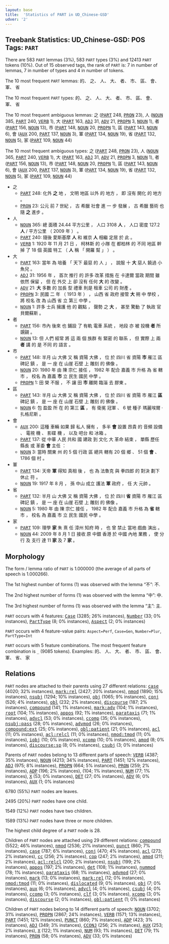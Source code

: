 ```yaml
---
layout: base
title:  'Statistics of PART in UD_Chinese-GSD'
udver: '2'
---
```


## Treebank Statistics: UD_Chinese-GSD: POS Tags: `PART`

There are 583 `PART` lemmas (3%), 583 `PART` types (3%) and 12413 `PART` tokens (10%).
Out of 15 observed tags, the rank of `PART` is: 7 in number of lemmas, 7 in number of types and 4 in number of tokens.

The 10 most frequent `PART` lemmas: 的、 之、 人、 大、 者、 市、 區、 會、 軍、 省

The 10 most frequent `PART` types:  的、 之、 人、 大、 者、 市、 區、 會、 軍、 省

The 10 most frequent ambiguous lemmas: 之 (<tt><a href="zh_gsd-pos-PART.html">PART</a></tt> 248, <tt><a href="zh_gsd-pos-PRON.html">PRON</a></tt> 23), 人 (<tt><a href="zh_gsd-pos-NOUN.html">NOUN</a></tt> 385, <tt><a href="zh_gsd-pos-PART.html">PART</a></tt> 240, <tt><a href="zh_gsd-pos-VERB.html">VERB</a></tt> 1), 大 (<tt><a href="zh_gsd-pos-PART.html">PART</a></tt> 163, <tt><a href="zh_gsd-pos-ADJ.html">ADJ</a></tt> 31, <tt><a href="zh_gsd-pos-ADV.html">ADV</a></tt> 21, <tt><a href="zh_gsd-pos-PROPN.html">PROPN</a></tt> 3, <tt><a href="zh_gsd-pos-NOUN.html">NOUN</a></tt> 1), 者 (<tt><a href="zh_gsd-pos-PART.html">PART</a></tt> 156, <tt><a href="zh_gsd-pos-NOUN.html">NOUN</a></tt> 13), 市 (<tt><a href="zh_gsd-pos-PART.html">PART</a></tt> 148, <tt><a href="zh_gsd-pos-NOUN.html">NOUN</a></tt> 20, <tt><a href="zh_gsd-pos-PROPN.html">PROPN</a></tt> 1), 區 (<tt><a href="zh_gsd-pos-PART.html">PART</a></tt> 143, <tt><a href="zh_gsd-pos-NOUN.html">NOUN</a></tt> 6), 會 (<tt><a href="zh_gsd-pos-AUX.html">AUX</a></tt> 200, <tt><a href="zh_gsd-pos-PART.html">PART</a></tt> 137, <tt><a href="zh_gsd-pos-NOUN.html">NOUN</a></tt> 3), 軍 (<tt><a href="zh_gsd-pos-PART.html">PART</a></tt> 134, <tt><a href="zh_gsd-pos-NOUN.html">NOUN</a></tt> 19), 省 (<tt><a href="zh_gsd-pos-PART.html">PART</a></tt> 132, <tt><a href="zh_gsd-pos-NOUN.html">NOUN</a></tt> 5), 家 (<tt><a href="zh_gsd-pos-PART.html">PART</a></tt> 109, <tt><a href="zh_gsd-pos-NOUN.html">NOUN</a></tt> 44)

The 10 most frequent ambiguous types:  之 (<tt><a href="zh_gsd-pos-PART.html">PART</a></tt> 248, <tt><a href="zh_gsd-pos-PRON.html">PRON</a></tt> 23), 人 (<tt><a href="zh_gsd-pos-NOUN.html">NOUN</a></tt> 365, <tt><a href="zh_gsd-pos-PART.html">PART</a></tt> 240, <tt><a href="zh_gsd-pos-VERB.html">VERB</a></tt> 1), 大 (<tt><a href="zh_gsd-pos-PART.html">PART</a></tt> 163, <tt><a href="zh_gsd-pos-ADJ.html">ADJ</a></tt> 31, <tt><a href="zh_gsd-pos-ADV.html">ADV</a></tt> 21, <tt><a href="zh_gsd-pos-PROPN.html">PROPN</a></tt> 3, <tt><a href="zh_gsd-pos-NOUN.html">NOUN</a></tt> 1), 者 (<tt><a href="zh_gsd-pos-PART.html">PART</a></tt> 156, <tt><a href="zh_gsd-pos-NOUN.html">NOUN</a></tt> 13), 市 (<tt><a href="zh_gsd-pos-PART.html">PART</a></tt> 148, <tt><a href="zh_gsd-pos-NOUN.html">NOUN</a></tt> 20, <tt><a href="zh_gsd-pos-PROPN.html">PROPN</a></tt> 1), 區 (<tt><a href="zh_gsd-pos-PART.html">PART</a></tt> 143, <tt><a href="zh_gsd-pos-NOUN.html">NOUN</a></tt> 6), 會 (<tt><a href="zh_gsd-pos-AUX.html">AUX</a></tt> 200, <tt><a href="zh_gsd-pos-PART.html">PART</a></tt> 137, <tt><a href="zh_gsd-pos-NOUN.html">NOUN</a></tt> 3), 軍 (<tt><a href="zh_gsd-pos-PART.html">PART</a></tt> 134, <tt><a href="zh_gsd-pos-NOUN.html">NOUN</a></tt> 19), 省 (<tt><a href="zh_gsd-pos-PART.html">PART</a></tt> 132, <tt><a href="zh_gsd-pos-NOUN.html">NOUN</a></tt> 5), 家 (<tt><a href="zh_gsd-pos-PART.html">PART</a></tt> 109, <tt><a href="zh_gsd-pos-NOUN.html">NOUN</a></tt> 44)


* 之
  * <tt><a href="zh_gsd-pos-PART.html">PART</a></tt> 248: 化外 <b>之</b> 地 ， 文明 地區 以外 的 地方 ， 即 沒有 開化 的 地方 。
  * <tt><a href="zh_gsd-pos-PRON.html">PRON</a></tt> 23: 公元 前 7 世紀 ， 古 希臘 社會 進 一 步 發展 ， 古 希臘 藝術 也 隨 <b>之</b> 進步 。
* 人
  * <tt><a href="zh_gsd-pos-NOUN.html">NOUN</a></tt> 365: 總 面積 24.44 平方公里 ， 人口 3108 <b>人</b> ， 人口 密度 127.2 <b>人</b> / 平方公里 （ 2009 年 ） 。
  * <tt><a href="zh_gsd-pos-PART.html">PART</a></tt> 240: 隨後 愛斯基摩 <b>人</b> 和 維京 <b>人</b> 相繼 定居 於 此 。
  * <tt><a href="zh_gsd-pos-VERB.html">VERB</a></tt> 1: 1920 年 11 月 21 日 ， 柯林斯 的 小隊 在 都柏林 的 不同 地區 幹掉 了 18 個 英國 特工 （ <b>人</b> 稱 「 開羅 幫 」 ） 。
* 大
  * <tt><a href="zh_gsd-pos-PART.html">PART</a></tt> 163: 當年 為 培養 「 天下 最惡 的 人 」 ， 說服 十 <b>大</b> 惡人 饒過 小魚兒 。
  * <tt><a href="zh_gsd-pos-ADJ.html">ADJ</a></tt> 31: 1956 年 ， 首次 推行 的 許多 改革 措施 在 卡達爾 當政 期間 雖 依然 保留 ， 但 在 外交 上 卻 沒有 任何 <b>大</b> 的 改變 。
  * <tt><a href="zh_gsd-pos-ADV.html">ADV</a></tt> 21: <b>大</b> 多數 的 加長 型 禮車 則是 租車 公司 的 財產 。
  * <tt><a href="zh_gsd-pos-PROPN.html">PROPN</a></tt> 3: 民國 二 年 （ 1913 年 ） ， 山西 省 政府 接管 <b>大</b> 朔 中 學校 ， 將 校名 改 為 山西 省 立 第三 中學 。
  * <tt><a href="zh_gsd-pos-NOUN.html">NOUN</a></tt> 1: 許多 士兵 擁護 他 的 觀點 ， 聲勢 之 <b>大</b> ， 甚至 驚動 了 執政 官 貝爾蘇斯 。
* 者
  * <tt><a href="zh_gsd-pos-PART.html">PART</a></tt> 156: 市內 後來 也 鋪設 了 有軌 電車 系統 ， 地段 亦 被 投機 <b>者</b> 所 覬覦 。
  * <tt><a href="zh_gsd-pos-NOUN.html">NOUN</a></tt> 13: 但 人們 經常 將 這 兩 個 族群 有 緊密 的 聯系 ， 但 實際 上 兩 <b>者</b> 講 的 是 不同 的 語言 。
* 市
  * <tt><a href="zh_gsd-pos-PART.html">PART</a></tt> 148: 半月 山 大佛 又 稱 資陽 大佛 ， 位 於 四川 省 資陽 <b>市</b> 雁江 區 碑記 鎮 ， 是 一 座 在 山崖 石壁 上 雕刻 的 佛像 。
  * <tt><a href="zh_gsd-pos-NOUN.html">NOUN</a></tt> 20: 1980 年 由 陳 宗仁 接任 ， 1982 年 配合 嘉義 市 升格 為 省 轄 市 ， 校名 為 嘉義 <b>市</b> 立 民生 國民 中學 。
  * <tt><a href="zh_gsd-pos-PROPN.html">PROPN</a></tt> 1: 田 榮 不服 ， 不 讓 田 <b>市</b> 離開 臨淄 去 膠東 。
* 區
  * <tt><a href="zh_gsd-pos-PART.html">PART</a></tt> 143: 半月 山 大佛 又 稱 資陽 大佛 ， 位 於 四川 省 資陽 市 雁江 <b>區</b> 碑記 鎮 ， 是 一 座 在 山崖 石壁 上 雕刻 的 佛像 。
  * <tt><a href="zh_gsd-pos-NOUN.html">NOUN</a></tt> 6: 包 盈盈 所 在 的 第三 <b>區</b> ， 有 衛冕 冠軍 、 6 號 種子 瑪麗埃爾 · 扎格尼斯 。
* 會
  * <tt><a href="zh_gsd-pos-AUX.html">AUX</a></tt> 200: 這種 車輛 如果 歸 私人 擁有 ， 多半 <b>會</b> 設置 昂貴 的 音頻 設備 、 電視 機 、 影碟 機 ， 以及 吧台 和 冰箱 。
  * <tt><a href="zh_gsd-pos-PART.html">PART</a></tt> 137: 從 中華 人民 共和 國 建政 到 文化 大 革命 結束 ， 單縣 歷任 縣長 或 革委 <b>會</b> 主任 ：
  * <tt><a href="zh_gsd-pos-NOUN.html">NOUN</a></tt> 3: 當時 關東 州 的 5 個 行政 區 總共 轄有 20 個 鄉 、 51 個 <b>會</b> 、 1786 個 村 。
* 軍
  * <tt><a href="zh_gsd-pos-PART.html">PART</a></tt> 134: 天帝 <b>軍</b> 得知 真相 後 ， 也 為 法魯克 與 拳四郎 的 對決 劃下 休止 符 。
  * <tt><a href="zh_gsd-pos-NOUN.html">NOUN</a></tt> 19: 1917 年 8 月 ， 孫 中山 成立 護法 <b>軍</b> 政府 ， 任 大 元帥 。
* 省
  * <tt><a href="zh_gsd-pos-PART.html">PART</a></tt> 132: 半月 山 大佛 又 稱 資陽 大佛 ， 位 於 四川 <b>省</b> 資陽 市 雁江 區 碑記 鎮 ， 是 一 座 在 山崖 石壁 上 雕刻 的 佛像 。
  * <tt><a href="zh_gsd-pos-NOUN.html">NOUN</a></tt> 5: 1980 年 由 陳 宗仁 接任 ， 1982 年 配合 嘉義 市 升格 為 <b>省</b> 轄 市 ， 校名 為 嘉義 市 立 民生 國民 中學 。
* 家
  * <tt><a href="zh_gsd-pos-PART.html">PART</a></tt> 109: 理學 <b>家</b> 朱 熹 任 漳州 知府 時 ， 也 曾 禁止 當地 戲曲 演出 。
  * <tt><a href="zh_gsd-pos-NOUN.html">NOUN</a></tt> 44: 2009 年 8 月 1 日 接收 原 中銀 香港 於 中國 內地 業務 ， 使 分行 及 支行 達 11 <b>家</b> 及 7 <b>家</b> 。

## Morphology

The form / lemma ratio of `PART` is 1.000000 (the average of all parts of speech is 1.000266).

The 1st highest number of forms (1) was observed with the lemma “不”: 不.

The 2nd highest number of forms (1) was observed with the lemma “中”: 中.

The 3rd highest number of forms (1) was observed with the lemma “主”: 主.

`PART` occurs with 4 features: <tt><a href="zh_gsd-feat-Case.html">Case</a></tt> (3285; 26% instances), <tt><a href="zh_gsd-feat-Number.html">Number</a></tt> (33; 0% instances), <tt><a href="zh_gsd-feat-PartType.html">PartType</a></tt> (8; 0% instances), <tt><a href="zh_gsd-feat-Aspect.html">Aspect</a></tt> (2; 0% instances)

`PART` occurs with 4 feature-value pairs: `Aspect=Perf`, `Case=Gen`, `Number=Plur`, `PartType=Int`

`PART` occurs with 5 feature combinations.
The most frequent feature combination is `_` (9085 tokens).
Examples: 的、 人、 大、 者、 市、 區、 會、 軍、 省、 家


## Relations

`PART` nodes are attached to their parents using 27 different relations: <tt><a href="zh_gsd-dep-case.html">case</a></tt> (4020; 32% instances), <tt><a href="zh_gsd-dep-mark-rel.html">mark:rel</a></tt> (2427; 20% instances), <tt><a href="zh_gsd-dep-nmod.html">nmod</a></tt> (1890; 15% instances), <tt><a href="zh_gsd-dep-nsubj.html">nsubj</a></tt> (1294; 10% instances), <tt><a href="zh_gsd-dep-obj.html">obj</a></tt> (1065; 9% instances), <tt><a href="zh_gsd-dep-conj.html">conj</a></tt> (526; 4% instances), <tt><a href="zh_gsd-dep-obl.html">obl</a></tt> (232; 2% instances), <tt><a href="zh_gsd-dep-discourse.html">discourse</a></tt> (187; 2% instances), <tt><a href="zh_gsd-dep-compound.html">compound</a></tt> (141; 1% instances), <tt><a href="zh_gsd-dep-mark-adv.html">mark:adv</a></tt> (104; 1% instances), <tt><a href="zh_gsd-dep-root.html">root</a></tt> (104; 1% instances), <tt><a href="zh_gsd-dep-appos.html">appos</a></tt> (92; 1% instances), <tt><a href="zh_gsd-dep-parataxis.html">parataxis</a></tt> (71; 1% instances), <tt><a href="zh_gsd-dep-advcl.html">advcl</a></tt> (53; 0% instances), <tt><a href="zh_gsd-dep-ccomp.html">ccomp</a></tt> (35; 0% instances), <tt><a href="zh_gsd-dep-nsubj-pass.html">nsubj:pass</a></tt> (28; 0% instances), <tt><a href="zh_gsd-dep-advmod.html">advmod</a></tt> (26; 0% instances), <tt><a href="zh_gsd-dep-compound-ext.html">compound:ext</a></tt> (25; 0% instances), <tt><a href="zh_gsd-dep-obl-patient.html">obl:patient</a></tt> (21; 0% instances), <tt><a href="zh_gsd-dep-acl.html">acl</a></tt> (11; 0% instances), <tt><a href="zh_gsd-dep-acl-relcl.html">acl:relcl</a></tt> (11; 0% instances), <tt><a href="zh_gsd-dep-nmod-tmod.html">nmod:tmod</a></tt> (11; 0% instances), <tt><a href="zh_gsd-dep-iobj.html">iobj</a></tt> (10; 0% instances), <tt><a href="zh_gsd-dep-xcomp.html">xcomp</a></tt> (10; 0% instances), <tt><a href="zh_gsd-dep-amod.html">amod</a></tt> (8; 0% instances), <tt><a href="zh_gsd-dep-discourse-sp.html">discourse:sp</a></tt> (8; 0% instances), <tt><a href="zh_gsd-dep-csubj.html">csubj</a></tt> (3; 0% instances)

Parents of `PART` nodes belong to 13 different parts of speech: <tt><a href="zh_gsd-pos-VERB.html">VERB</a></tt> (4387; 35% instances), <tt><a href="zh_gsd-pos-NOUN.html">NOUN</a></tt> (4213; 34% instances), <tt><a href="zh_gsd-pos-PART.html">PART</a></tt> (1451; 12% instances), <tt><a href="zh_gsd-pos-ADJ.html">ADJ</a></tt> (975; 8% instances), <tt><a href="zh_gsd-pos-PROPN.html">PROPN</a></tt> (664; 5% instances), <tt><a href="zh_gsd-pos-PRON.html">PRON</a></tt> (259; 2% instances), <tt><a href="zh_gsd-pos-ADP.html">ADP</a></tt> (196; 2% instances),  (104; 1% instances), <tt><a href="zh_gsd-pos-NUM.html">NUM</a></tt> (77; 1% instances), <tt><a href="zh_gsd-pos-X.html">X</a></tt> (53; 0% instances), <tt><a href="zh_gsd-pos-DET.html">DET</a></tt> (27; 0% instances), <tt><a href="zh_gsd-pos-ADV.html">ADV</a></tt> (6; 0% instances), <tt><a href="zh_gsd-pos-AUX.html">AUX</a></tt> (1; 0% instances)

6780 (55%) `PART` nodes are leaves.

2495 (20%) `PART` nodes have one child.

1549 (12%) `PART` nodes have two children.

1589 (13%) `PART` nodes have three or more children.

The highest child degree of a `PART` node is 28.

Children of `PART` nodes are attached using 29 different relations: <tt><a href="zh_gsd-dep-compound.html">compound</a></tt> (5522; 46% instances), <tt><a href="zh_gsd-dep-nmod.html">nmod</a></tt> (2536; 21% instances), <tt><a href="zh_gsd-dep-punct.html">punct</a></tt> (860; 7% instances), <tt><a href="zh_gsd-dep-case.html">case</a></tt> (787; 6% instances), <tt><a href="zh_gsd-dep-conj.html">conj</a></tt> (470; 4% instances), <tt><a href="zh_gsd-dep-acl.html">acl</a></tt> (273; 2% instances), <tt><a href="zh_gsd-dep-cc.html">cc</a></tt> (256; 2% instances), <tt><a href="zh_gsd-dep-cop.html">cop</a></tt> (247; 2% instances), <tt><a href="zh_gsd-dep-amod.html">amod</a></tt> (211; 2% instances), <tt><a href="zh_gsd-dep-acl-relcl.html">acl:relcl</a></tt> (200; 2% instances), <tt><a href="zh_gsd-dep-nsubj.html">nsubj</a></tt> (199; 2% instances), <tt><a href="zh_gsd-dep-appos.html">appos</a></tt> (197; 2% instances), <tt><a href="zh_gsd-dep-det.html">det</a></tt> (108; 1% instances), <tt><a href="zh_gsd-dep-nummod.html">nummod</a></tt> (78; 1% instances), <tt><a href="zh_gsd-dep-parataxis.html">parataxis</a></tt> (68; 1% instances), <tt><a href="zh_gsd-dep-advmod.html">advmod</a></tt> (27; 0% instances), <tt><a href="zh_gsd-dep-mark.html">mark</a></tt> (13; 0% instances), <tt><a href="zh_gsd-dep-mark-rel.html">mark:rel</a></tt> (12; 0% instances), <tt><a href="zh_gsd-dep-nmod-tmod.html">nmod:tmod</a></tt> (11; 0% instances), <tt><a href="zh_gsd-dep-dislocated.html">dislocated</a></tt> (9; 0% instances), <tt><a href="zh_gsd-dep-obj.html">obj</a></tt> (7; 0% instances), <tt><a href="zh_gsd-dep-aux.html">aux</a></tt> (6; 0% instances), <tt><a href="zh_gsd-dep-advcl.html">advcl</a></tt> (4; 0% instances), <tt><a href="zh_gsd-dep-csubj.html">csubj</a></tt> (4; 0% instances), <tt><a href="zh_gsd-dep-ccomp.html">ccomp</a></tt> (3; 0% instances), <tt><a href="zh_gsd-dep-clf.html">clf</a></tt> (3; 0% instances), <tt><a href="zh_gsd-dep-xcomp.html">xcomp</a></tt> (3; 0% instances), <tt><a href="zh_gsd-dep-discourse.html">discourse</a></tt> (2; 0% instances), <tt><a href="zh_gsd-dep-obl-patient.html">obl:patient</a></tt> (1; 0% instances)

Children of `PART` nodes belong to 14 different parts of speech: <tt><a href="zh_gsd-pos-NOUN.html">NOUN</a></tt> (3702; 31% instances), <tt><a href="zh_gsd-pos-PROPN.html">PROPN</a></tt> (2867; 24% instances), <tt><a href="zh_gsd-pos-VERB.html">VERB</a></tt> (1571; 13% instances), <tt><a href="zh_gsd-pos-PART.html">PART</a></tt> (1451; 12% instances), <tt><a href="zh_gsd-pos-PUNCT.html">PUNCT</a></tt> (860; 7% instances), <tt><a href="zh_gsd-pos-ADP.html">ADP</a></tt> (423; 3% instances), <tt><a href="zh_gsd-pos-ADJ.html">ADJ</a></tt> (349; 3% instances), <tt><a href="zh_gsd-pos-CCONJ.html">CCONJ</a></tt> (256; 2% instances), <tt><a href="zh_gsd-pos-AUX.html">AUX</a></tt> (253; 2% instances), <tt><a href="zh_gsd-pos-X.html">X</a></tt> (122; 1% instances), <tt><a href="zh_gsd-pos-NUM.html">NUM</a></tt> (93; 1% instances), <tt><a href="zh_gsd-pos-DET.html">DET</a></tt> (79; 1% instances), <tt><a href="zh_gsd-pos-PRON.html">PRON</a></tt> (58; 0% instances), <tt><a href="zh_gsd-pos-ADV.html">ADV</a></tt> (33; 0% instances)

